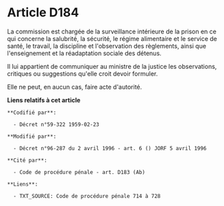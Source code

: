 # Article D184

La commission est chargée de la surveillance intérieure de la prison en ce qui concerne la salubrité, la sécurité, le régime
alimentaire et le service de santé, le travail, la discipline et l'observation des règlements, ainsi que l'enseignement et la
réadaptation sociale des détenus.

Il lui appartient de communiquer au ministre de la justice les observations, critiques ou suggestions qu'elle croit devoir
formuler.

Elle ne peut, en aucun cas, faire acte d'autorité.

**Liens relatifs à cet article**

	**Codifié par**:

	  - Décret n°59-322 1959-02-23

	**Modifié par**:

	  - Décret n°96-287 du 2 avril 1996 - art. 6 () JORF 5 avril 1996

	**Cité par**:

	  - Code de procédure pénale - art. D183 (Ab)

	**Liens**:

	  - TXT_SOURCE: Code de procédure pénale 714 à 728
